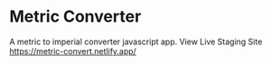# Metric Converter
A metric to imperial converter javascript app.
View Live Staging Site
https://metric-convert.netlify.app/
